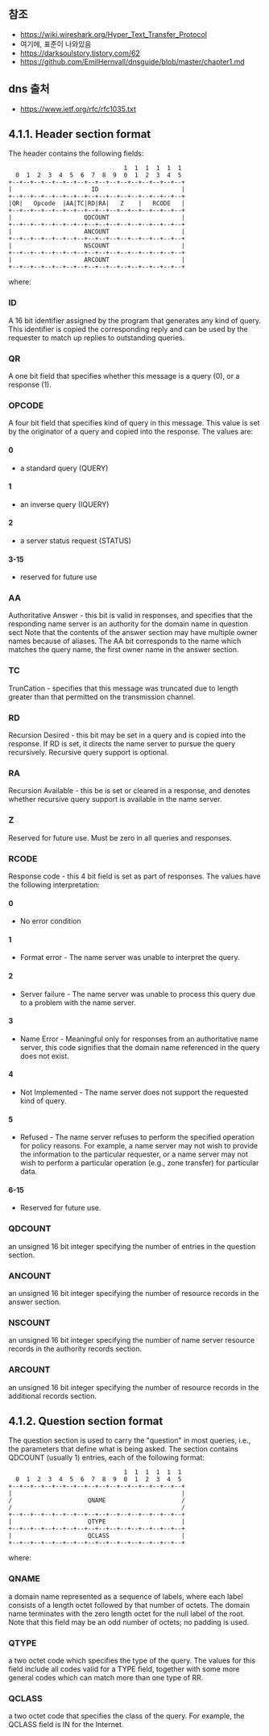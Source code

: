 
## 참조
- https://wiki.wireshark.org/Hyper_Text_Transfer_Protocol
- 여기에, 표준이 나와있음
- https://darksoulstory.tistory.com/62
- https://github.com/EmilHernvall/dnsguide/blob/master/chapter1.md

## dns 출처
- https://www.ietf.org/rfc/rfc1035.txt

## 4.1.1. Header section format

The header contains the following fields:

                                    1  1  1  1  1  1
      0  1  2  3  4  5  6  7  8  9  0  1  2  3  4  5
    +--+--+--+--+--+--+--+--+--+--+--+--+--+--+--+--+
    |                      ID                       |
    +--+--+--+--+--+--+--+--+--+--+--+--+--+--+--+--+
    |QR|   Opcode  |AA|TC|RD|RA|   Z    |   RCODE   |
    +--+--+--+--+--+--+--+--+--+--+--+--+--+--+--+--+
    |                    QDCOUNT                    |
    +--+--+--+--+--+--+--+--+--+--+--+--+--+--+--+--+
    |                    ANCOUNT                    |
    +--+--+--+--+--+--+--+--+--+--+--+--+--+--+--+--+
    |                    NSCOUNT                    |
    +--+--+--+--+--+--+--+--+--+--+--+--+--+--+--+--+
    |                    ARCOUNT                    |
    +--+--+--+--+--+--+--+--+--+--+--+--+--+--+--+--+

where:

### ID              
A 16 bit identifier assigned by the program that generates any kind of query.  This identifier is copied the corresponding reply and can be used by the requester to match up replies to outstanding queries.

### QR              
A one bit field that specifies whether this message is a query (0), or a response (1).

### OPCODE          
A four bit field that specifies kind of query in this message.  This value is set by the originator of a query and copied into the response.  The values are:

#### 0    
- a standard query (QUERY)
#### 1    
- an inverse query (IQUERY)
#### 2    
- a server status request (STATUS)
#### 3-15 
- reserved for future use

### AA              
Authoritative Answer - this bit is valid in responses, and specifies that the responding name server is an authority for the domain name in question sect Note that the contents of the answer section may have multiple owner names because of aliases.  The AA bit corresponds to the name which matches the query name, the first owner name in the answer section.

### TC        
TrunCation - specifies that this message was truncated due to length greater than that permitted on the transmission channel.

### RD          
Recursion Desired - this bit may be set in a query and is copied into the response.  If RD is set, it directs the name server to pursue the query recursively. Recursive query support is optional.

### RA          
Recursion Available - this be is set or cleared in a response, and denotes whether recursive query support is available in the name server.

### Z               
Reserved for future use.  Must be zero in all queries and responses.

### RCODE       
Response code - this 4 bit field is set as part of responses.  The values have the following interpretation:

#### 0               
- No error condition
#### 1               
- Format error - The name server was unable to interpret the query.
#### 2               
- Server failure - The name server was unable to process this query due to a problem with the name server. 
#### 3               
- Name Error - Meaningful only for responses from an authoritative name server, this code signifies that the domain name referenced in the query does not exist. 
#### 4               
- Not Implemented - The name server does not support the requested kind of query. 
#### 5               
- Refused - The name server refuses to perform the specified operation for policy reasons.  For example, a name server may not wish to provide the information to the particular requester, or a name server may not wish to perform a particular operation (e.g., zone transfer) for particular data.
#### 6-15            
- Reserved for future use.

### QDCOUNT        
an unsigned 16 bit integer specifying the number of entries in the question section.

### ANCOUNT     
an unsigned 16 bit integer specifying the number of resource records in the answer section.

### NSCOUNT     
an unsigned 16 bit integer specifying the number of name server resource records in the authority records section.

### ARCOUNT     
an unsigned 16 bit integer specifying the number of resource records in the additional records section.

## 4.1.2. Question section format

The question section is used to carry the "question" in most queries, i.e., the parameters that define what is being asked.  The section contains QDCOUNT (usually 1) entries, each of the following format:

                                    1  1  1  1  1  1
      0  1  2  3  4  5  6  7  8  9  0  1  2  3  4  5
    +--+--+--+--+--+--+--+--+--+--+--+--+--+--+--+--+
    |                                               |
    /                     QNAME                     /
    /                                               /
    +--+--+--+--+--+--+--+--+--+--+--+--+--+--+--+--+
    |                     QTYPE                     |
    +--+--+--+--+--+--+--+--+--+--+--+--+--+--+--+--+
    |                     QCLASS                    |
    +--+--+--+--+--+--+--+--+--+--+--+--+--+--+--+--+

where:

### QNAME       
a domain name represented as a sequence of labels, where each label consists of a length octet followed by that number of octets.  The domain name terminates with the zero length octet for the null label of the root.  Note that this field may be an odd number of octets; no padding is used.

### QTYPE       
a two octet code which specifies the type of the query. The values for this field include all codes valid for a TYPE field, together with some more general codes which can match more than one type of RR.

### QCLASS      
a two octet code that specifies the class of the query. For example, the QCLASS field is IN for the Internet.